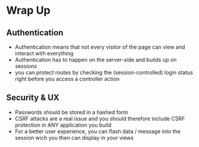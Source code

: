 # Wrap Up

## Authentication

- Authentication means that not every visitor of the page can view and interact with everything
- Authentication has to happen on the server-side and builds up on sessions
- you can protect routes by checking the (session-controlled) login status right before you access a controller action

## Security & UX

- Passwords should be stored in a hashed form
- CSRF attacks are a real issue and you should therefore include CSRF protection in ANY application you build
- For a better user experience, you can flash data / message into the session wich you then can display in your views
